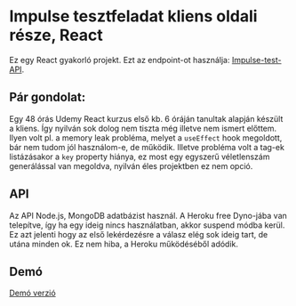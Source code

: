 # Impulse tesztfeladat kliens oldali része, React

Ez egy React gyakorló projekt. Ezt az endpoint-ot használja: [Impulse-test-API](https://impulseblog-api.herokuapp.com/api/posts).

## Pár gondolat:

Egy 48 órás Udemy React kurzus első kb. 6 óráján tanultak alapján készült a kliens. Így nyilván sok dolog nem tiszta még illetve nem ismert előttem. Ilyen volt pl. a memory leak probléma, melyet a `useEffect` hook megoldott, bár nem tudom jól használom-e, de működik. Illetve probléma volt a tag-ek listázásakor a `key` property hiánya, ez most egy egyszerű véletlenszám generálással van megoldva, nyilván éles projektben ez nem opció.

## API

Az API Node.js, MongoDB adatbázist használ. A Heroku free Dyno-jába van telepítve, így ha egy ideig nincs használatban, akkor suspend módba kerül. Ez azt jelenti hogy az első lekérdezésre a válasz elég sok ideig tart, de utána minden ok. Ez nem hiba, a Heroku működéséből adódik.

## Demó

[Demó verzió](https://impulsetest-react-client.netlify.app/)
